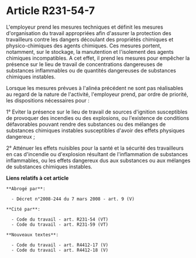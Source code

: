 # Article R231-54-7

L'employeur prend les mesures techniques et définit les mesures d'organisation du travail appropriées afin d'assurer la
protection des travailleurs contre les dangers découlant des propriétés chimiques et physico-chimiques des agents chimiques.
Ces mesures portent, notamment, sur le stockage, la manutention et l'isolement des agents chimiques incompatibles. A cet
effet, il prend les mesures pour empêcher la présence sur le lieu de travail de concentrations dangereuses de substances
inflammables ou de quantités dangereuses de substances chimiques instables.

Lorsque les mesures prévues à l'alinéa précédent ne sont pas réalisables au regard de la nature de l'activité, l'employeur
prend, par ordre de priorité, les dispositions nécessaires pour :

1° Eviter la présence sur le lieu de travail de sources d'ignition susceptibles de provoquer des incendies ou des explosions,
ou l'existence de conditions défavorables pouvant rendre des substances ou des mélanges de substances chimiques instables
susceptibles d'avoir des effets physiques dangereux ;

2° Atténuer les effets nuisibles pour la santé et la sécurité des travailleurs en cas d'incendie ou d'explosion résultant de
l'inflammation de substances inflammables, ou les effets dangereux dus aux substances ou aux mélanges de substances chimiques
instables.

**Liens relatifs à cet article**

	**Abrogé par**:

	  - Décret n°2008-244 du 7 mars 2008 - art. 9 (V)

	**Cité par**:

	  - Code du travail - art. R231-54 (VT)
	  - Code du travail - art. R231-59 (VT)

	**Nouveaux textes**:

	  - Code du travail - art. R4412-17 (V)
	  - Code du travail - art. R4412-18 (V)
